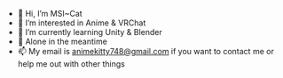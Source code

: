 - 👋 Hi, I’m MSI~Cat
- 👀 I’m interested in Anime & VRChat
- 🌱 I’m currently learning Unity & Blender
- 💞️ Alone in the meantime
- 📫 My email is animekitty748@gmail.com if you want to contact me or help me out with other things


